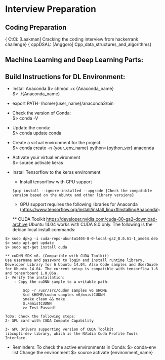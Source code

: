 # Interview Preparation
## Coding Preparation
{ CtCi: [Laakman] Cracking the coding interview from hackerrank challenge}
{ cppDSAL: [Anggoro] Cpp_data_structures_and_algorithms}

## Machine Learning and Deep Learning Parts:
## Build Instructions for DL Environment:
- Install Anaconda
  	$> chmod +x {Anaconda_name}  
	$> ./{Anaconda_name}  

- export PATH=/home/{user_name}/anaconda3/bin  

- Check the version of Conda:  
	$> conda -V  

- Update the conda:  
	$> conda update conda  

- Create a virtual environment for the project:  
	$> conda create -n {your_env_name} python={python_ver} anaconda  

- Activate your virtual environment  
	$> source activate keras  

- Install Tensorflow to the keras environment  
	- Install tensorflow with GPU support  
	```
	$pip install --ignore-installed --upgrade {Check the compatible version based on the ubuntu and other library versions}
	```
	
	* GPU support requires the following libraries for Anaconda (https://www.tensorflow.org/install/install_linux#InstallingAnaconda):
	
	** CUDA Toolkit https://developer.nvidia.com/cuda-80-ga2-download-archive
	Ubuntu 14.04 works with CUDA 8.0 only. The following is the debian local install commands:
```
$> sudo dpkg -i cuda-repo-ubuntu1404-8-0-local-ga2_8.0.61-1_amd64.deb
$> sudo apt-get update
$> sudo apt-get install cuda
```

	** cuDNN SDK v6. (Compatible with CUDA Toolkit)
	Use username and password to login and install runtime library, Developer Library for 6 Ubuntu 14.04. Also Code samples and UserGuide for Ubuntu 14.04. The current setup is compatible with tensorflow 1.6 and tensorboard 1.0.06a.
	1- Verify the installation:
		- Copy the cuDNN sample to a writable path:
```
		$cp -r /usr/src/cudnn samples v6 $HOME
		$cd $HOME/cudnn samples v6/mnistCUDNN
		$make clean && make
		$./mnistCUDNN
		>> Test Passed!
```
	ToDo: Check the following steps:
	2- GPU card with CUDA Compute Capability

	3- GPU Drivers supporting version of CUDA Toolkit
	libcupti-dev library, which is the NVidia Cuda Profile Tools Interface.

* Reminders:
To check the active environments in Conda:
$> conda-env list
Change the environment
$> source activate {environment_name}
